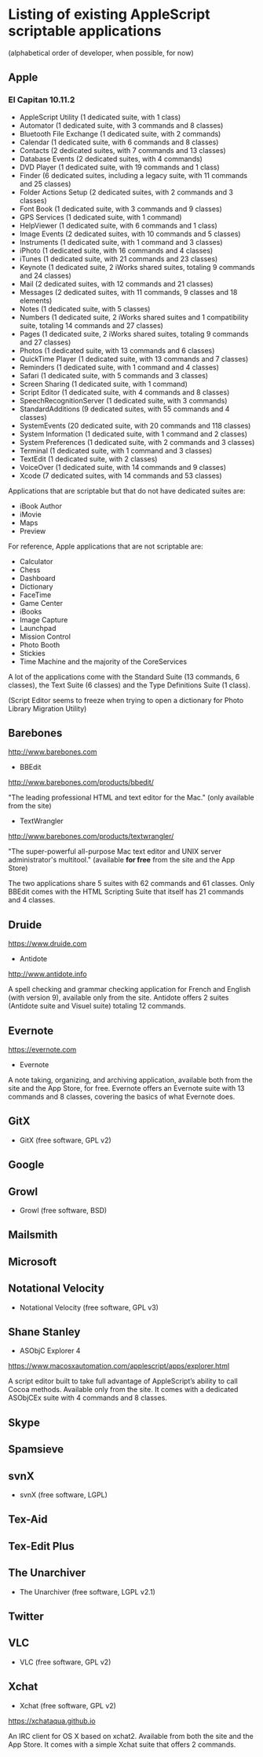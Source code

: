# Listing of existing AppleScript scriptable applications
(alphabetical order of developer, when possible, for now)

## Apple
### El Capitan 10.11.2
* AppleScript Utility (1 dedicated suite, with 1 class)
* Automator (1 dedicated suite, with 3 commands and 8 classes)
* Bluetooth File Exchange (1 dedicated suite, with 2 commands)
* Calendar (1 dedicated suite, with 6 commands and 8 classes)
* Contacts (2 dedicated suites, with 7 commands and 13 classes)
* Database Events (2 dedicated suites, with 4 commands)
* DVD Player (1 dedicated suite, with 19 commands and 1 class)
* Finder (6 dedicated suites, including a legacy suite, with 11 commands and 25 classes)
* Folder Actions Setup (2 dedicated suites, with 2 commands and 3 classes)
* Font Book (1 dedicated suite, with 3 commands and 9 classes)
* GPS Services (1 dedicated suite, with 1 command)
* HelpViewer (1 dedicated suite, with 6 commands and 1 class)
* Image Events (2 dedicated suites, with 10 commands and 5 classes)
* Instruments (1 dedicated suite, with 1 command and 3 classes)
* iPhoto (1 dedicated suite, with 16 commands and 4 classes)
* iTunes (1 dedicated suite, with 21 commands and 23 classes)
* Keynote (1 dedicated suite, 2 iWorks shared suites, totaling 9 commands and 24 classes)
* Mail (2 dedicated suites, with 12 commands and 21 classes)
* Messages (2 dedicated suites, with 11 commands, 9 classes and 18 elements)
* Notes (1 dedicated suite, with 5 classes)
* Numbers (1 dedicated suite, 2 iWorks shared suites and 1 compatibility suite, totaling  14 commands and 27 classes)
* Pages (1 dedicated suite, 2 iWorks shared suites, totaling 9 commands and 27 classes)
* Photos (1 dedicated suite, with 13 commands and 6 classes)
* QuickTime Player (1 dedicated suite, with 13 commands and 7 classes)
* Reminders (1 dedicated suite, with 1 command and 4 classes)
* Safari (1 dedicated suite, with 5 commands and 3 classes)
* Screen Sharing (1 dedicated suite, with 1 command)
* Script Editor (1 dedicated suite, with 4 commands and 8 classes)
* SpeechRecognitionServer (1 dedicated suite, with 3 commands)
* StandardAdditions (9 dedicated suites, with 55 commands and 4 classes)
* SystemEvents (20 dedicated suite, with 20 commands and 118 classes)
* System Information (1 dedicated suite, with 1 command and 2 classes)
* System Preferences (1 dedicated suite, with 2 commands and 3 classes)
* Terminal (1 dedicated suite, with 1 command and 3 classes)
* TextEdit (1 dedicated suite, with 2 classes)
* VoiceOver (1 dedicated suite, with 14 commands and 9 classes)
* Xcode (7 dedicated suites, with 14 commands and 53 classes)

Applications that are scriptable but that do not have dedicated suites are:
* iBook Author
* iMovie
* Maps
* Preview

For reference, Apple applications that are not scriptable are:
* Calculator
* Chess
* Dashboard
* Dictionary
* FaceTime
* Game Center
* iBooks
* Image Capture
* Launchpad
* Mission Control
* Photo Booth
* Stickies
* Time Machine
and the majority of the CoreServices

A lot of the applications come with the Standard Suite (13 commands, 6 classes), the Text Suite (6 classes) and the Type Definitions Suite (1 class).

(Script Editor seems to freeze when trying to open a dictionary for Photo Library Migration Utility)

## Barebones
http://www.barebones.com

* BBEdit

http://www.barebones.com/products/bbedit/

"The leading professional HTML and text editor for the Mac." (only available from the site)

* TextWrangler

http://www.barebones.com/products/textwrangler/

"The super-powerful all-purpose Mac text editor and UNIX server administrator's multitool." (available **for free** from the site and the App Store)

The two applications share 5 suites with 62 commands and 61 classes. Only BBEdit comes with the HTML Scripting Suite that itself has 21 commands and 4 classes.

## Druide
https://www.druide.com

* Antidote

http://www.antidote.info

A spell checking and grammar checking application for French and English (with version 9), available only from the site. Antidote offers 2 suites (Antidote suite and Visuel suite) totaling 12 commands.

## Evernote
https://evernote.com

* Evernote

A note taking, organizing, and archiving application, available both from the site and the App Store, for free. Evernote offers an Evernote suite with 13 commands and 8 classes, covering the basics of what Evernote does.

## GitX
* GitX (free software, GPL v2)

## Google

## Growl
* Growl (free software, BSD)

## Mailsmith

## Microsoft

## Notational Velocity
* Notational Velocity (free software, GPL v3)

## Shane Stanley
* ASObjC Explorer 4

https://www.macosxautomation.com/applescript/apps/explorer.html

A script editor built to take full advantage of AppleScript’s ability to call Cocoa methods. Available only from the site. It comes with a dedicated ASObjCEx suite with 4 commands and 8 classes.

## Skype

## Spamsieve

## svnX
* svnX (free software, LGPL)

## Tex-Aid

## Tex-Edit Plus

## The Unarchiver
* The Unarchiver (free software, LGPL v2.1)

## Twitter

## VLC
* VLC (free software, GPL v2)

## Xchat
* Xchat (free software, GPL v2)

https://xchataqua.github.io

An IRC client for OS X based on xchat2. Available from both the site and the App Store. It comes with a simple Xchat suite that offers 2 commands.



